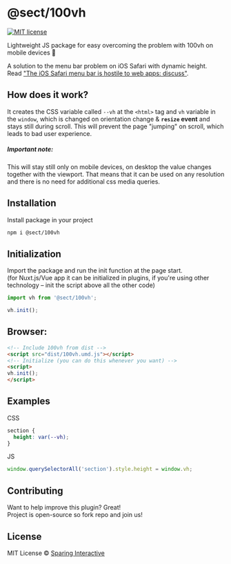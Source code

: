 # @sect/100vh

[![MIT license](https://img.shields.io/badge/license-MIT-green.svg)](https://github.com/SparingSoftware/nuxt-sparing-center/blob/master/LICENSE)

Lightweight JS package for easy overcoming the problem with 100vh on mobile devices :iphone:  

A solution to the menu bar problem on iOS Safari with dynamic height.  
Read ["The iOS Safari menu bar is hostile to web apps: discuss"](https://benfrain.com/the-ios-safari-menu-bar-is-hostile-to-web-apps-discuss/).

## How does it work?
It creates the CSS variable called `--vh` at the `<html>` tag and `vh` variable in the `window`, which is changed on orientation change & **`resize` event** and stays still during scroll. This will prevent the page "jumping" on scroll, which leads to bad user experience.<br>
##### Important note:
This will stay still only on mobile devices, on desktop the value changes together with the viewport. That means that it can be used on any resolution and there is no need for additional css media queries.

## Installation
Install package in your project 
```bash
npm i @sect/100vh
```

## Initialization
Import the package and run the init function at the page start.<br>
(for Nuxt.js/Vue app it can be initialized in plugins, if you're using other technology – init the script above all the other code)

```js
import vh from '@sect/100vh';

vh.init();
```

## Browser:

```html
<!-- Include 100vh from dist -->
<script src="dist/100vh.umd.js"></script>
<!-- Initialize (you can do this whenever you want) -->
<script>
vh.init();
</script>
```

## Examples
CSS
```css
section {
  height: var(--vh);
}
```
JS
```js
window.querySelectorAll('section').style.height = window.vh;
```

## Contributing
Want to help improve this plugin? Great!  
Project is open-source so fork repo and join us!

## License
MIT License © [Sparing Interactive](https://github.com/SparingSoftware)
